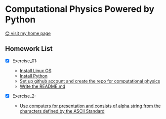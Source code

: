 # Computational Physics Powered by Python

[:blush: visit my home page](https://mageluer.github.io)
 
## Homework List
- [x] Exercise\_01: 
  - [Install Linux OS](https://mageluer.github.io/blog/install-a-Linux-distribution)
  - [Install Python](https://mageluer.github.io/blog/install-python-on-linux)
  - [Set up github account and create the repo for computational physics](https://github.com/Mageluer)
  - [Write the README.md](#)

- [x] Exercise\_2:
  - [Use computers for presentation and consists of alpha string from the characters defined by the ASCII Standard](/exercise_2)
